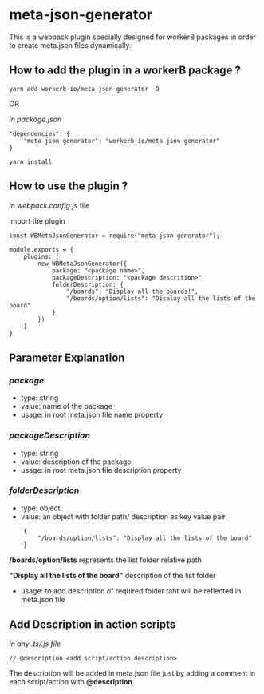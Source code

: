# meta-json-generator

This is a webpack plugin specially designed for workerB packages in order to create meta.json files dynamically.

## How to add the plugin in a workerB package ?
```yarn add workerb-io/meta-json-generator -D```

OR

_in package.json_
```
"dependencies": {
    "meta-json-generator": "workerb-io/meta-json-generator"
}

yarn install
```

## How to use the plugin ?

_in webpack.config.js_ file

import the plugin

```const WBMetaJsonGenerator = require("meta-json-generator");```

```
module.exports = {
    plugins: [
        new WBMetaJsonGenerator({
            package: "<package name>",
            packageDescription: "<package descrition>"
            folderDescription: {
                "/boards": "Display all the boards!",
                "/boards/option/lists": "Display all the lists of the board"
            }
        })
    ]
}
```

## Parameter Explanation

### _package_ 
- type: string
- value: name of the package
- usage: in root meta.json file name property

### _packageDescription_
- type: string
- value: description of the package
- usage: in root meta.json file description property

### _folderDescription_
- type: object
- value: an object with folder path/ description as key value pair

```
    {
        "/boards/option/lists": "Display all the lists of the board"
    }
```


**/boards/option/lists** represents the list folder relative path

**"Display all the lists of the board"** description of the list folder

- usage: to add description of required folder taht will be reflected in meta.json file


## Add Description in action scripts

_in any *.ts/*.js file_

```
// @description <add script/action description>
```

The description will be added in meta.json file just by adding a comment in each script/action with **@description**


